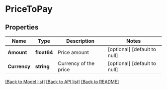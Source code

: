 # PriceToPay

## Properties
Name | Type | Description | Notes
------------ | ------------- | ------------- | -------------
**Amount** | **float64** | Price amount | [optional] [default to null]
**Currency** | **string** | Currency of the price | [optional] [default to null]

[[Back to Model list]](../README.md#documentation-for-models) [[Back to API list]](../README.md#documentation-for-api-endpoints) [[Back to README]](../README.md)

